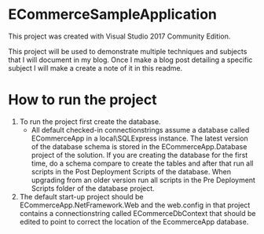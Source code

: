 <h1>ECommerceSampleApplication</h1>
<p>
    This project was created with Visual Studio 2017 Community Edition.
</p>
<p>
    This project will be used to demonstrate multiple techniques and subjects that I will document in my blog.
    Once I make a blog post detailing a specific subject I will make a create a note of it in this readme.
</p> 
<h1>How to run the project</h1>
<ol>
    <li>To run the project first create the database.
        <ul>
            <li>
                All default checked-in connectionstrings assume a database called ECommerceApp in a local\SQLExpress instance. The latest version of the database schema is stored in the ECommerceApp.Database project of the solution. If you are creating the database for the first time, do a schema compare to create the tables and after that run all scripts in the Post Deployment Scripts of the database. When upgrading from an older version run all scripts in the Pre Deployment Scripts folder of the database project.
            </li>
        </ul>
    </li>
    <li>
        The default start-up project should be ECommerceApp.NetFramework.Web and the web.config in that project contains a connectionstring called ECommerceDbContext that should be edited to point to correct the location of the EcommerceApp database.
    </li>
</ol>
